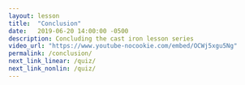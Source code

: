 ```yaml
---
layout: lesson
title:  "Conclusion"
date:   2019-06-20 14:00:00 -0500
description: Concluding the cast iron lesson series
video_url: "https://www.youtube-nocookie.com/embed/OCWj5xgu5Ng"
permalink: /conclusion/
next_link_linear: /quiz/
next_link_nonlin: /quiz/
---
```

